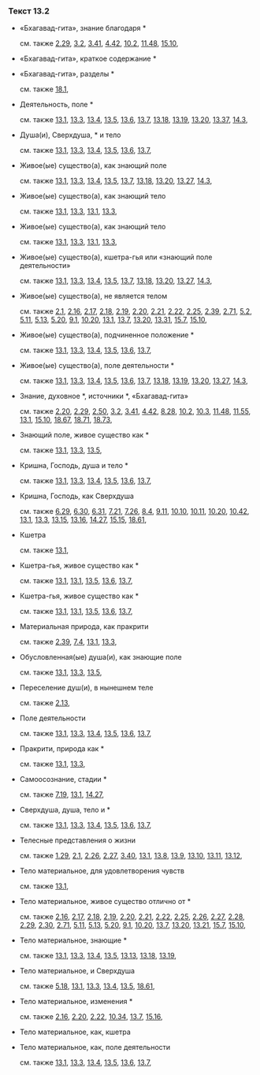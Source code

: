 ### Текст 13.2
	
- «Бхагавад-гита», знание благодаря *

	см. также  [2.29](../02/0229.md),  [3.2](../03/0302.md),  [3.41](../03/0341.md),  [4.42](../04/0442.md),  [10.2](../10/1002.md),  [11.48](../11/1148.md),  [15.10](../15/1510.md), 
	
- «Бхагавад-гита», краткое содержание *

	
- «Бхагавад-гита», разделы *

	см. также  [18.1](../18/1801.md), 
	
- Деятельность, поле *

	см. также  [13.1](../13/1301.md),  [13.3](../13/1303.md),  [13.4](../13/1304.md),  [13.5](../13/1305.md),  [13.6](../13/1306.md),  [13.7](../13/1307.md),  [13.18](../13/1318.md),  [13.19](../13/1319.md),  [13.20](../13/1320.md),  [13.37](../13/1337.md),  [14.3](../14/1403.md), 
	
- Душа(и), Сверхдуша, * и тело

	см. также  [13.1](../13/1301.md),  [13.3](../13/1303.md),  [13.4](../13/1304.md),  [13.5](../13/1305.md),  [13.6](../13/1306.md),  [13.7](../13/1307.md), 
	
- Живое(ые) существо(а), как знающий поле

	см. также  [13.1](../13/1301.md),  [13.3](../13/1303.md),  [13.4](../13/1304.md),  [13.5](../13/1305.md),  [13.7](../13/1307.md),  [13.18](../13/1318.md),  [13.20](../13/1320.md),  [13.27](../13/1327.md),  [14.3](../14/1403.md), 
	
- Живое(ые) существо(а), как знающий тело

	см. также  [13.1](../13/1301.md),  [13.3](../13/1303.md),  [13.1](../13/1301.md),  [13.3](../13/1303.md), 
	
- Живое(ые) существо(а), как знающий тело

	см. также  [13.1](../13/1301.md),  [13.3](../13/1303.md),  [13.1](../13/1301.md),  [13.3](../13/1303.md), 
	
- Живое(ые) существо(а), кшетра-гья или «знающий поле деятельности»

	см. также  [13.1](../13/1301.md),  [13.3](../13/1303.md),  [13.4](../13/1304.md),  [13.5](../13/1305.md),  [13.7](../13/1307.md),  [13.18](../13/1318.md),  [13.20](../13/1320.md),  [13.27](../13/1327.md),  [14.3](../14/1403.md), 
	
- Живое(ые) существо(а), не является телом

	см. также  [2.1](../02/0201.md),  [2.16](../02/0216.md),  [2.17](../02/0217.md),  [2.18](../02/0218.md),  [2.19](../02/0219.md),  [2.20](../02/0220.md),  [2.21](../02/0221.md),  [2.22](../02/0222.md),  [2.25](../02/0225.md),  [2.39](../02/0239.md),  [2.71](../02/0271.md),  [5.2](../05/0502.md),  [5.11](../05/0511.md),  [5.13](../05/0513.md),  [5.20](../05/0520.md),  [9.1](../09/0901.md),  [10.20](../10/1020.md),  [13.1](../13/1301.md),  [13.7](../13/1307.md),  [13.20](../13/1320.md),  [13.31](../13/1331.md),  [15.7](../15/1507.md),  [15.10](../15/1510.md), 
	
- Живое(ые) существо(а), подчиненное положение *

	см. также  [13.1](../13/1301.md),  [13.3](../13/1303.md),  [13.4](../13/1304.md),  [13.5](../13/1305.md),  [13.6](../13/1306.md),  [13.7](../13/1307.md), 
	
- Живое(ые) существо(а), поле деятельности *

	см. также  [13.1](../13/1301.md),  [13.3](../13/1303.md),  [13.4](../13/1304.md),  [13.5](../13/1305.md),  [13.6](../13/1306.md),  [13.7](../13/1307.md),  [13.18](../13/1318.md),  [13.19](../13/1319.md),  [13.20](../13/1320.md),  [13.27](../13/1327.md),  [14.3](../14/1403.md), 
	
- Знание, духовное *, источники *, «Бхагавад-гита»

	см. также  [2.20](../02/0220.md),  [2.29](../02/0229.md),  [2.50](../02/0250.md),  [3.2](../03/0302.md),  [3.41](../03/0341.md),  [4.42](../04/0442.md),  [8.28](../08/0828.md),  [10.2](../10/1002.md),  [10.3](../10/1003.md),  [11.48](../11/1148.md),  [11.55](../11/1155.md),  [13.1](../13/1301.md),  [15.10](../15/1510.md),  [18.67](../18/1867.md),  [18.71](../18/1871.md),  [18.73](../18/1873.md), 
	
- Знающий поле, живое существо как *

	см. также  [13.1](../13/1301.md),  [13.3](../13/1303.md),  [13.5](../13/1305.md), 
	
- Кришна, Господь, душа и тело *

	см. также  [13.1](../13/1301.md),  [13.3](../13/1303.md),  [13.4](../13/1304.md),  [13.5](../13/1305.md),  [13.6](../13/1306.md),  [13.7](../13/1307.md), 
	
- Кришна, Господь, как Сверхдуша

	см. также  [6.29](../06/0629.md),  [6.30](../06/0630.md),  [6.31](../06/0631.md),  [7.21](../07/0721.md),  [7.26](../07/0726.md),  [8.4](../08/0804.md),  [9.11](../09/0911.md),  [10.10](../10/1010.md),  [10.11](../10/1011.md),  [10.20](../10/1020.md),  [10.42](../10/1042.md),  [13.1](../13/1301.md),  [13.3](../13/1303.md),  [13.15](../13/1315.md),  [13.16](../13/1316.md),  [14.27](../14/1427.md),  [15.15](../15/1515.md),  [18.61](../18/1861.md), 
	
- Кшетра

	см. также  [13.1](../13/1301.md), 
	
- Кшетра-гья, живое существо как *

	см. также  [13.1](../13/1301.md),  [13.1](../13/1301.md),  [13.5](../13/1305.md),  [13.6](../13/1306.md),  [13.7](../13/1307.md), 
	
- Кшетра-гья, живое существо как *

	см. также  [13.1](../13/1301.md),  [13.1](../13/1301.md),  [13.5](../13/1305.md),  [13.6](../13/1306.md),  [13.7](../13/1307.md), 
	
- Материальная природа, как пракрити

	см. также  [2.39](../02/0239.md),  [7.4](../07/0704.md),  [13.1](../13/1301.md),  [13.3](../13/1303.md), 
	
- Обусловленная(ые) душа(и), как знающие поле

	см. также  [13.1](../13/1301.md),  [13.3](../13/1303.md),  [13.5](../13/1305.md), 
	
- Переселение душ(и), в нынешнем теле

	см. также  [2.13](../02/0213.md), 
	
- Поле деятельности

	см. также  [13.1](../13/1301.md),  [13.3](../13/1303.md),  [13.4](../13/1304.md),  [13.5](../13/1305.md),  [13.6](../13/1306.md),  [13.7](../13/1307.md), 
	
- Пракрити, природа как *

	см. также  [13.1](../13/1301.md),  [13.3](../13/1303.md), 
	
- Самоосознание, стадии *

	см. также  [7.19](../07/0719.md),  [13.1](../13/1301.md),  [14.27](../14/1427.md), 
	
- Сверхдуша, душа, тело и *

	см. также  [13.1](../13/1301.md),  [13.3](../13/1303.md),  [13.4](../13/1304.md),  [13.5](../13/1305.md),  [13.6](../13/1306.md),  [13.7](../13/1307.md), 
	
- Телесные представления о жизни

	см. также  [1.29](../01/0129.md),  [2.1](../02/0201.md),  [2.26](../02/0226.md),  [2.27](../02/0227.md),  [3.40](../03/0340.md),  [13.1](../13/1301.md),  [13.8](../13/1308.md),  [13.9](../13/1309.md),  [13.10](../13/1310.md),  [13.11](../13/1311.md),  [13.12](../13/1312.md), 
	
- Тело материальное, для удовлетворения чувств

	см. также  [13.1](../13/1301.md), 
	
- Тело материальное, живое существо отлично от *

	см. также  [2.16](../02/0216.md),  [2.17](../02/0217.md),  [2.18](../02/0218.md),  [2.19](../02/0219.md),  [2.20](../02/0220.md),  [2.21](../02/0221.md),  [2.22](../02/0222.md),  [2.25](../02/0225.md),  [2.26](../02/0226.md),  [2.27](../02/0227.md),  [2.28](../02/0228.md),  [2.29](../02/0229.md),  [2.30](../02/0230.md),  [2.71](../02/0271.md),  [5.11](../05/0511.md),  [5.13](../05/0513.md),  [5.20](../05/0520.md),  [9.1](../09/0901.md),  [10.20](../10/1020.md),  [13.7](../13/1307.md),  [13.20](../13/1320.md),  [13.21](../13/1321.md),  [15.7](../15/1507.md),  [15.10](../15/1510.md), 
	
- Тело материальное, знающие *

	см. также  [13.1](../13/1301.md),  [13.3](../13/1303.md),  [13.4](../13/1304.md),  [13.5](../13/1305.md),  [13.13](../13/1313.md),  [13.18](../13/1318.md),  [13.19](../13/1319.md), 
	
- Тело материальное, и Сверхдуша

	см. также  [5.18](../05/0518.md),  [13.1](../13/1301.md),  [13.3](../13/1303.md),  [13.4](../13/1304.md),  [13.5](../13/1305.md),  [18.61](../18/1861.md), 
	
- Тело материальное, изменения *

	см. также  [2.16](../02/0216.md),  [2.20](../02/0220.md),  [2.22](../02/0222.md),  [10.34](../10/1034.md),  [13.7](../13/1307.md),  [15.16](../15/1516.md), 
	
- Тело материальное, как, кшетра

	
- Тело материальное, как, поле деятельности

	см. также  [13.1](../13/1301.md),  [13.3](../13/1303.md),  [13.4](../13/1304.md),  [13.5](../13/1305.md),  [13.6](../13/1306.md),  [13.7](../13/1307.md), 
